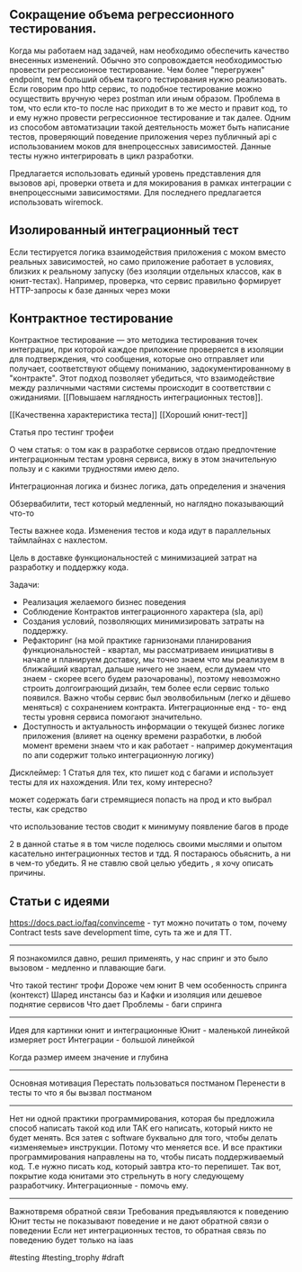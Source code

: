 ## Сокращение объема регрессионного тестирования.

Когда мы работаем над задачей, нам необходимо обеспечить качество внесенных изменений. Обычно это сопровождается необходимостью провести регрессионное тестирование. Чем более "перегружен" endpoint, тем больший объем такого тестирования нужно реализовать. Если говорим про http сервис, то подобное тестирование можно осуществить вручную через postman или иным образом. Проблема в том, что если кто-то после нас приходит в то же место и правит код, то и ему нужно провести регрессионное тестирование и так далее. Одним из способом автоматизации такой деятельность может быть написание тестов, проверяющий поведение приложения через публичный api с использованием моков для внепроцессных зависимостей. Данные тесты нужно интегрировать в цикл разработки.

Предлагается использовать единый уровень представления для вызовов api, проверки ответа и для мокирования в рамках интеграции с внепроцессными зависимостями. Для последнего предлагается использовать wiremock.

## Изолированный интеграционный тест

Если тестируется логика взаимодействия приложения с моком вместо реальных зависимостей, но само приложение работает в условиях, близких к реальному запуску (без изоляции отдельных классов, как в юнит-тестах).
Например, проверка, что сервис правильно формирует HTTP-запросы к базе данных через моки

## Контрактное тестирование

Контрактное тестирование — это методика тестирования точек интеграции, при которой каждое приложение проверяется в изоляции для подтверждения, что сообщения, которые оно отправляет или получает, соответствуют общему пониманию, задокументированному в "контракте". Этот подход позволяет убедиться, что взаимодействие между различными частями системы происходит в соответствии с ожиданиями. [[Повышаем наглядность интеграционных тестов]].

[[Качественна характеристика теста]]
[[Хороший юнит-тест]]

Статья про тестинг трофеи

О чем статья: о том как в разработке сервисов отдаю предпочтение интеграционным тестам уровня сервиса, вижу в этом значительную пользу и с какими трудностями имею дело.

Интеграционная логика и бизнес логика, дать определения и значения

Обзервабилити, тест который медленный, но наглядно показывающий что-то

Тесты важнее кода. Изменения тестов и кода идут в параллельных таймлайнах с нахлестом.

Цель в доставке функциональностей с минимизацией затрат на разработку и поддержку кода.

Задачи:

-   Реализация желаемого бизнес поведения
-   Соблюдение Контрактов интеграционного характера (sla, api)
-   Создания условий, позволяющих минимизировать затраты на поддержку.
-   Рефакторинг (на мой практике гарнизонами планирования функциональностей - квартал, мы рассматриваем инициативы в начале и планируем доставку, мы точно знаем что мы реализуем в ближайший квартал, дальше ничего не знаем, если думаем что знаем - скорее всего будем разочарованы), поэтому невозможно строить долгоиграющий дизайн, тем более если сервис только появился. Важно чтобы сервис был эволвобильным (легко и дёшево меняться) с сохранением контракта. Интеграционные енд - то- енд тесты уровня сервиса помогают значительно.
-   Доступность и актуальность информации о текущей бизнес логике приложения (влияет на оценку времени разработки, в любой момент времени знаем что и как работает - например документация по апи содержит только интеграционную логику)

  

Дисклеймер: 1 Статья для тех, кто пишет код с багами и использует тесты для их нахождения. Или тех, кому интересно?

может содержать баги стремящиеся попасть на прод и кто выбрал тесты, как средство 

что использование тестов сводит к минимуму появление багов в проде 

2 в данной статье я в том числе поделюсь своими мыслями и опытом касательно интеграционных тестов и тдд. Я постараюсь обьяснить, а ни в чем-то убедить. Я не ставлю свой целью убедить , я хочу описать причины.

## Статьи с идеями

https://docs.pact.io/faq/convinceme - тут можно почитать о том, почему Contract tests save development time, суть та же и для TT.

----

Я познакомился давно, решил применять, у нас спринг и это было вызовом - медленно и плавающие баги.

Что такой тестинг трофи 
Дороже чем юнит 
В чем особенность спринга (контекст)
Шаред инстансы баз и Кафки и изоляция или дешевое поднятие сервисов
Что дает
Проблемы - баги спринга

---


Идея для картинки юнит и интеграционные 
Юнит - маленькой линейкой измеряет рост
Интеграции - большой линейкой 

Когда размер имеем значение и глубина


---

Основная мотивация
Перестать пользоваться постманом
Перенести в тесты то что я бы вызвал постманом 

---


Нет ни одной практики программирования, которая бы предложила способ написать такой код или ТАК его написать, который никто не будет менять. Вся затея с software буквально для того, чтобы делать «изменяемые» инструкции. Потому что меняется все. И все практики программирования направлены на то, чтобы писать поддерживаемый код. Т.е нужно писать код, который завтра кто-то перепишет. Так вот, покрытие кода юнитами это стрельнуть в ногу следующему разработчику. Интеграционные - помочь ему.


--- 

Важнотвремя обратной связи
Требования предъявляются к поведению
Юнит тесты не показывают поведение и не дают обратной связи о поведении
Если нет интеграционных тестов, то обратная связь по поведению будет только на iaas 

#testing #testing_trophy #draft